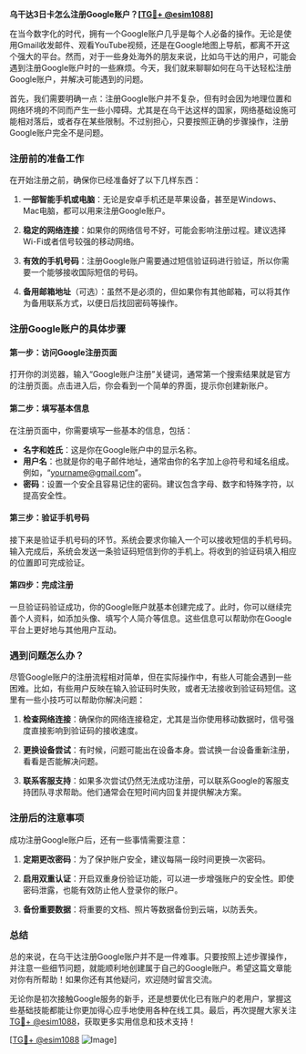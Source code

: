 **乌干达3日卡怎么注册Google账户？[[TG💪+ @esim1088](https://t.me/s/esim1088)]**

在当今数字化的时代，拥有一个Google账户几乎是每个人必备的操作。无论是使用Gmail收发邮件、观看YouTube视频，还是在Google地图上导航，都离不开这个强大的平台。然而，对于一些身处海外的朋友来说，比如乌干达的用户，可能会遇到注册Google账户时的一些麻烦。今天，我们就来聊聊如何在乌干达轻松注册Google账户，并解决可能遇到的问题。

首先，我们需要明确一点：注册Google账户并不复杂，但有时会因为地理位置和网络环境的不同而产生一些小障碍。尤其是在乌干达这样的国家，网络基础设施可能相对落后，或者存在某些限制。不过别担心，只要按照正确的步骤操作，注册Google账户完全不是问题。

### 注册前的准备工作

在开始注册之前，确保你已经准备好了以下几样东西：

1. **一部智能手机或电脑**：无论是安卓手机还是苹果设备，甚至是Windows、Mac电脑，都可以用来注册Google账户。
   
2. **稳定的网络连接**：如果你的网络信号不好，可能会影响注册过程。建议选择Wi-Fi或者信号较强的移动网络。

3. **有效的手机号码**：注册Google账户需要通过短信验证码进行验证，所以你需要一个能够接收国际短信的号码。

4. **备用邮箱地址**（可选）：虽然不是必须的，但如果你有其他邮箱，可以将其作为备用联系方式，以便日后找回密码等操作。

### 注册Google账户的具体步骤

#### 第一步：访问Google注册页面

打开你的浏览器，输入“Google账户注册”关键词，通常第一个搜索结果就是官方的注册页面。点击进入后，你会看到一个简单的界面，提示你创建新账户。

#### 第二步：填写基本信息

在注册页面中，你需要填写一些基本的信息，包括：

- **名字和姓氏**：这是你在Google账户中的显示名称。
- **用户名**：也就是你的电子邮件地址，通常由你的名字加上@符号和域名组成。例如，“yourname@gmail.com”。
- **密码**：设置一个安全且容易记住的密码。建议包含字母、数字和特殊字符，以提高安全性。

#### 第三步：验证手机号码

接下来是验证手机号码的环节。系统会要求你输入一个可以接收短信的手机号码。输入完成后，系统会发送一条验证码短信到你的手机上。将收到的验证码填入相应的位置即可完成验证。

#### 第四步：完成注册

一旦验证码验证成功，你的Google账户就基本创建完成了。此时，你可以继续完善个人资料，如添加头像、填写个人简介等信息。这些信息可以帮助你在Google平台上更好地与其他用户互动。

### 遇到问题怎么办？

尽管Google账户的注册流程相对简单，但在实际操作中，有些人可能会遇到一些困难。比如，有些用户反映在输入验证码时失败，或者无法接收到验证码短信。这里有一些小技巧可以帮助你解决问题：

1. **检查网络连接**：确保你的网络连接稳定，尤其是当你使用移动数据时，信号强度直接影响到验证码的接收速度。

2. **更换设备尝试**：有时候，问题可能出在设备本身。尝试换一台设备重新注册，看看是否能解决问题。

3. **联系客服支持**：如果多次尝试仍然无法成功注册，可以联系Google的客服支持团队寻求帮助。他们通常会在短时间内回复并提供解决方案。

### 注册后的注意事项

成功注册Google账户后，还有一些事情需要注意：

1. **定期更改密码**：为了保护账户安全，建议每隔一段时间更换一次密码。

2. **启用双重认证**：开启双重身份验证功能，可以进一步增强账户的安全性。即使密码泄露，也能有效防止他人登录你的账户。

3. **备份重要数据**：将重要的文档、照片等数据备份到云端，以防丢失。

### 总结

总的来说，在乌干达注册Google账户并不是一件难事。只要按照上述步骤操作，并注意一些细节问题，就能顺利地创建属于自己的Google账户。希望这篇文章能对你有所帮助！如果你还有其他疑问，欢迎随时留言交流。

无论你是初次接触Google服务的新手，还是想要优化已有账户的老用户，掌握这些基础技能都能让你更加得心应手地使用各种在线工具。最后，再次提醒大家关注[TG💪+ @esim1088](https://t.me/s/esim1088)，获取更多实用信息和技术支持！

[[TG💪+ @esim1088](https://t.me/s/esim1088) ![Image](https://i.postimg.cc/4NQfJmqS/Snipaste-2025-05-13-00-14-12.png)]